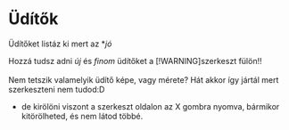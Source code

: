 # Üdítők

Üdítőket listáz ki mert az **jó*

Hozzá tudsz adni *új* és *finom* üdítőket a [!WARNING]szerkeszt fülön!!<br><br>
Nem tetszik valamelyik üdítő képe, vagy mérete? Hát akkor így jártál mert szerkeszteni nem tudod:D
- de kirölöni viszont a szerkeszt oldalon az X gombra nyomva, bármikor kitörölheted, és nem látod többé.
